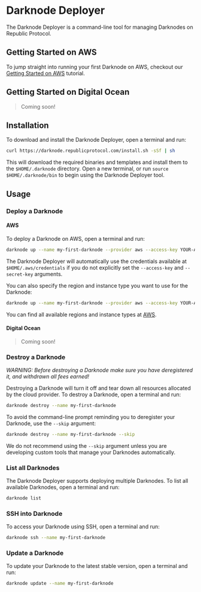 # Darknode Deployer

The Darknode Deployer is a command-line tool for managing Darknodes on Republic Protocol.

## Getting Started on AWS

To jump straight into running your first Darknode on AWS, checkout our [Getting Started on AWS](./docs/getting-started-on-aws.md) tutorial.

## Getting Started on Digital Ocean

> Coming soon!

## Installation

To download and install the Darknode Deployer, open a terminal and run:

```sh
curl https://darknode.republicprotocol.com/install.sh -sSf | sh
```

This will download the required binaries and templates and install them to the `$HOME/.darknode` directory. Open a new terminal, or run `source $HOME/.darknode/bin` to begin using the Darknode Deployer tool.

## Usage 

### Deploy a Darknode

#### AWS

To deploy a Darknode on AWS, open a terminal and run:

```sh
darknode up --name my-first-darknode --provider aws --access-key YOUR-AWS-ACCESS-KEY --secret-key YOUR-AWS-SECRET-KEY
``` 

The Darknode Deployer will automatically use the credentials available at `$HOME/.aws/credentials` if you do not explicitly set the `--access-key` and `--secret-key` arguments.

You can also specify the region and instance type you want to use for the Darknode:

```sh
darknode up --name my-first-darknode --provider aws --access-key YOUR-AWS-ACCESS-KEY --secret-key YOUR-AWS-SECRET-KEY --region eu-west-1 --instance t2.small
``` 

You can find all available regions and instance types at [AWS](https://docs.aws.amazon.com/AmazonRDS/latest/UserGuide/Concepts.RegionsAndAvailabilityZones.html).


#### Digital Ocean

> Coming soon!

### Destroy a Darknode

_WARNING: Before destroying a Darknode make sure you have deregistered it, and withdrawn all fees earned!_

Destroying a Darknode will turn it off and tear down all resources allocated by the cloud provider. To destroy a Darknode, open a terminal and run:

```sh
darknode destroy --name my-first-darknode
``` 

To avoid the command-line prompt reminding you to deregister your Darknode, use the `--skip` argument: 

```sh
darknode destroy --name my-first-darknode --skip
```

We do not recommend using the `--skip` argument unless you are developing custom tools that manage your Darknodes automatically.

### List all Darknodes

The Darknode Deployer supports deploying multiple Darknodes. To list all available Darknodes, open a terminal and run:

```sh
darknode list
```

### SSH into Darknode

To access your Darknode using SSH, open a terminal and run:

```sh
darknode ssh --name my-first-darknode
``` 

### Update a Darknode

To update your Darknode to the latest stable version, open a terminal and run:

```sh
darknode update --name my-first-darknode
``` 
